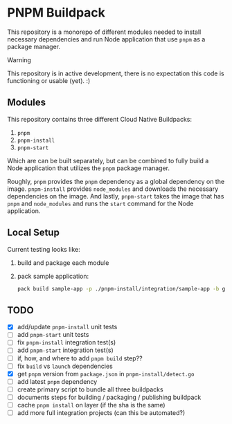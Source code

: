 # PNPM Buildpack

This repository is a monorepo of different modules needed to install necessary dependencies and run Node application
that use `pnpm` as a package manager.

> [!WARNING]  
> This repository is in active development, there is no expectation this code is functioning or usable (yet). :)

## Modules

This repository contains three different Cloud Native Buildpacks:

1. `pnpm`
2. `pnpm-install`
3. `pnpm-start`

Which are can be built separately, but can be combined to fully build a Node application that utilizes the `pnpm`
package manager.

Roughly, `pnpm` provides the `pnpm` dependency as a global dependency on the image.  `pnpm-install` provides
`node_modules` and downloads the necessary dependencies on the image. And lastly, `pnpm-start` takes the image that has
`pnpm` and `node_modules` and runs the `start` command for the Node application. 

## Local Setup

Current testing looks like:

1. build and package each module

2. pack sample application:
    ```bash
    pack build sample-app -p ./pnpm-install/integration/sample-app -b gcr.io/paketo-buildpacks/node-engine -b ./pnpm/build/pnpm-buildpack.cnb -b ./pnpm-install/build/pnpm-install-buildpack.cnb -b ./pnpm-start/build/pnpm-start-buildpack.cnb
    ```


## TODO
- [x] add/update `pnpm-install` unit tests
- [ ] add `pnpm-start` unit tests
- [ ] fix `pnpm-install` integration test(s)
- [ ] add `pnpm-start` integration test(s)
- [ ] if, how, and where to add `pnpm build` step??
- [ ] fix `build` vs `launch` dependencies
- [x] get `pnpm` version from `package.json` in `pnpm-install/detect.go`
- [ ] add latest `pnpm` dependency
- [ ] create primary script to bundle all three buildpacks
- [ ] documents steps for building / packaging / publishing buildpack
- [ ] cache `pnpm install` on layer (if the sha is the same)
- [ ] add more full integration projects (can this be automated?)

